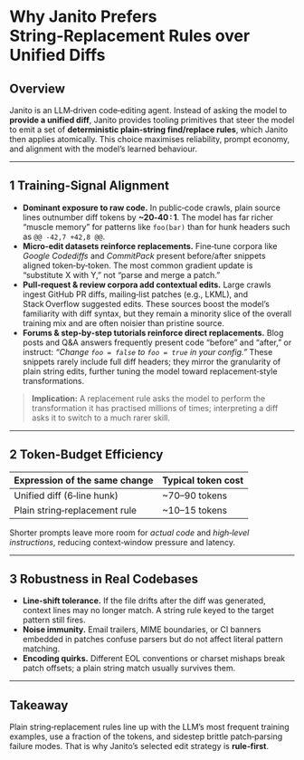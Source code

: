 # Why Janito Prefers String‑Replacement Rules over Unified Diffs

## Overview

Janito is an LLM‑driven code‑editing agent. Instead of asking the model to **provide a unified diff**, Janito provides tooling primitives that steer the model to emit a set of **deterministic plain‑string find/replace rules**, which Janito then applies atomically. This choice maximises reliability, prompt economy, and alignment with the model’s learned behaviour.

---

## 1  Training‑Signal Alignment

* **Dominant exposure to raw code.** In public‑code crawls, plain source lines outnumber diff tokens by **~20‑40 : 1**. The model has far richer “muscle memory” for patterns like `foo(bar)` than for hunk headers such as `@@ -42,7 +42,8 @@`.
* **Micro‑edit datasets reinforce replacements.** Fine‑tune corpora like *Google Codediffs* and *CommitPack* present before/after snippets aligned token‑by‑token. The most common gradient update is “substitute X with Y,” not “parse and merge a patch.”
* **Pull‑request & review corpora add contextual edits.** Large crawls ingest GitHub PR diffs, mailing‑list patches (e.g., LKML), and Stack Overflow suggested edits. These sources boost the model’s familiarity with diff syntax, but they remain a minority slice of the overall training mix and are often noisier than pristine source.
* **Forums & step‑by‑step tutorials reinforce direct replacements.** Blog posts and Q&A answers frequently present code “before” and “after,” or instruct: *“Change `foo = false` to `foo = true` in your config.”* These snippets rarely include full diff headers; they mirror the granularity of plain string edits, further tuning the model toward replacement‑style transformations.

> **Implication:** A replacement rule asks the model to perform the transformation it has practised millions of times; interpreting a diff asks it to switch to a much rarer skill.

---

## 2  Token‑Budget Efficiency

| Expression of the same change | Typical token cost |
| ----------------------------- | ------------------ |
| Unified diff (6‑line hunk)    | ~70–90 tokens     |
| Plain string‑replacement rule | ~10–15 tokens     |

Shorter prompts leave more room for *actual code* and *high‑level instructions*, reducing context‑window pressure and latency.

---

## 3  Robustness in Real Codebases

* **Line‑shift tolerance.** If the file drifts after the diff was generated, context lines may no longer match. A string rule keyed to the target pattern still fires.
* **Noise immunity.** Email trailers, MIME boundaries, or CI banners embedded in patches confuse parsers but do not affect literal pattern matching.
* **Encoding quirks.** Different EOL conventions or charset mishaps break patch offsets; a plain string match usually survives them.

---

## Takeaway

Plain string‑replacement rules line up with the LLM’s most frequent training examples, use a fraction of the tokens, and sidestep brittle patch‑parsing failure modes. That is why Janito’s selected edit strategy is **rule‑first**.
